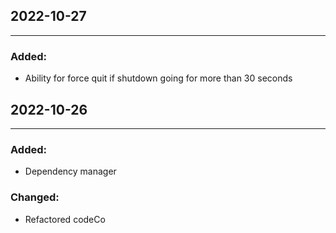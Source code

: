 
## 2022-10-27

---

### Added:
* Ability for force quit if shutdown going for more than 30 seconds

## 2022-10-26

---

### Added:
* Dependency manager

### Changed:
* Refactored codeCo